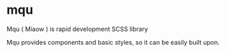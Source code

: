 # mqu
Mqu ( Miaow ) is rapid development SCSS library

Mqu provides components and basic styles, so it can be easily built upon. 